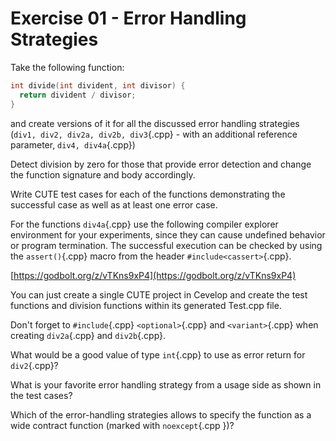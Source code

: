 # Exercise 01 - Error Handling Strategies

Take the following function:

```{.cpp }
int divide(int divident, int divisor) { 
  return divident / divisor;
}
```

and create versions of it for all the discussed error handling strategies (`div1, div2, div2a, div2b, div3`{.cpp} - with an additional reference parameter, `div4, div4a`{.cpp})

Detect division by zero for those that provide error detection and change the function signature and body accordingly.

Write CUTE test cases for each of the functions demonstrating the successful case as well as at least one error case.

For the functions `div4a`{.cpp} use the following compiler explorer environment for your experiments, since they can cause undefined behavior or program termination.
The successful execution can be checked by using the `assert()`{.cpp} macro from the header `#include<cassert>`{.cpp}.
  
[https://godbolt.org/z/vTKns9xP4](https://godbolt.org/z/vTKns9xP4)

You can just create a single CUTE project in Cevelop and create the test functions and division functions within its generated Test.cpp file.

Don't forget to `#include`{.cpp} `<optional>`{.cpp} and `<variant>`{.cpp} when creating `div2a`{.cpp} and `div2b`{.cpp}. 
  
What would be a good value of type `int`{.cpp} to use as error return for `div2`{.cpp}?

What is your favorite error handling strategy from a usage side as shown in the test cases?

Which of the error-handling strategies allows to specify the function as a wide contract function (marked with `noexcept`{.cpp })?
